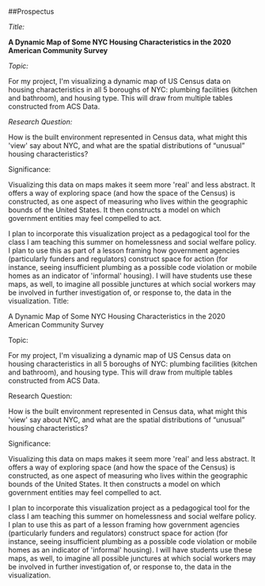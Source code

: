 ##Prospectus

*Title:*

**A Dynamic Map of Some NYC Housing Characteristics in the 2020 American Community Survey**

*Topic:*

For my project, I'm visualizing a dynamic map of US Census data on housing characteristics in all 5 boroughs of NYC: plumbing facilities (kitchen and bathroom), and housing type. This will draw from multiple tables constructed from ACS Data.

*Research Question:*

How is the built environment represented in Census data, what might this 'view' say about NYC, and what are the spatial distributions of “unusual” housing characteristics?

Significance: 

Visualizing this data on maps makes it seem more 'real' and less abstract. It offers a way of exploring space (and how the space of the Census) is constructed, as one aspect of measuring who lives within the geographic bounds of the United States. It then constructs a model on which government entities may feel compelled to act.

I plan to incorporate this visualization project as a pedagogical tool for the class I am teaching this summer on homelessness and social welfare policy. I plan to use this as part of a lesson framing how government agencies (particularly funders and regulators) construct space for action (for instance, seeing insufficient plumbing as a possible code violation or mobile homes as an indicator of 'informal' housing). I will have students use these maps, as well, to imagine all possible junctures at which social workers may be involved in further investigation of, or response to, the data in the visualization.
Title:

A Dynamic Map of Some NYC Housing Characteristics in the 2020 American Community Survey

Topic:

For my project, I'm visualizing a dynamic map of US Census data on housing characteristics in all 5 boroughs of NYC: plumbing facilities (kitchen and bathroom), and housing type. This will draw from multiple tables constructed from ACS Data.

Research Question:

How is the built environment represented in Census data, what might this 'view' say about NYC, and what are the spatial distributions of “unusual” housing characteristics?

Significance: 

Visualizing this data on maps makes it seem more 'real' and less abstract. It offers a way of exploring space (and how the space of the Census) is constructed, as one aspect of measuring who lives within the geographic bounds of the United States. It then constructs a model on which government entities may feel compelled to act.

I plan to incorporate this visualization project as a pedagogical tool for the class I am teaching this summer on homelessness and social welfare policy. I plan to use this as part of a lesson framing how government agencies (particularly funders and regulators) construct space for action (for instance, seeing insufficient plumbing as a possible code violation or mobile homes as an indicator of 'informal' housing). I will have students use these maps, as well, to imagine all possible junctures at which social workers may be involved in further investigation of, or response to, the data in the visualization.
